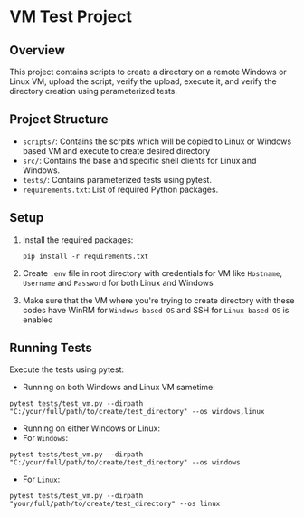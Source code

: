 # VM Test Project

## Overview
This project contains scripts to create a directory on a remote Windows or Linux VM, upload the script, verify the upload, execute it, and verify the directory creation using parameterized tests.

## Project Structure
- `scripts/`: Contains the scrpits which will be copied to Linux or Windows based VM and execute to create desired directory
- `src/`: Contains the base and specific shell clients for Linux and Windows.
- `tests/`: Contains parameterized tests using pytest.
- `requirements.txt`: List of required Python packages.

## Setup
1. Install the required packages:
    ```shell
    pip install -r requirements.txt
    ```

2. Create `.env` file in root directory with credentials for VM like `Hostname`, `Username` and `Password` for both Linux and Windows
3. Make sure that the VM where you're trying to create directory with these codes have WinRM for `Windows based OS` and SSH for `Linux based OS` is enabled 

## Running Tests
Execute the tests using pytest:
- Running on both Windows and Linux VM sametime:
```shell
pytest tests/test_vm.py --dirpath "C:/your/full/path/to/create/test_directory" --os windows,linux
```
- Running on either Windows or Linux:
- For `Windows`:
```shell
pytest tests/test_vm.py --dirpath "C:/your/full/path/to/create/test_directory" --os windows
```
- For `Linux`:
```shell
pytest tests/test_vm.py --dirpath "your/full/path/to/create/test_directory" --os linux
```
